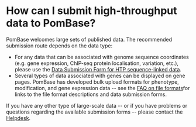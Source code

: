 # How can I submit high-throughput data to PomBase?
<!-- pombase_categories: Data Submission and Formats,Datasets -->

PomBase welcomes large sets of published data. The recommended
submission route depends on the data type:

-   For any data that can be associated with genome sequence coordinates
    (e.g. gene expression, ChIP-seq protein localisation, variation,
    etc.), please use the [Data Submission Form for HTP sequence-linked
    data](/submit-data/data-submission-form).
-   Several types of data associated with genes can be displayed on gene
    pages. PomBase has developed bulk upload formats for phenotype,
    modification, and gene expression data -- see the [FAQ on file
    formats](/faqs/what-file-formats-can-i-use-submit-high-throughput-data)for
    links to the file format descriptions and data submission forms.

If you have any other type of large-scale data -- or if you have
problems or questions regarding the available submission forms -- please
contact the [Helpdesk](mailto:helpdesk@pombase.org).


